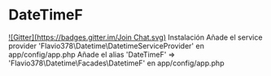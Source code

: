 DateTimeF
=========
[![Gitter](https://badges.gitter.im/Join Chat.svg)](https://gitter.im/Flavio378/DateTimeF?utm_source=badge&utm_medium=badge&utm_campaign=pr-badge&utm_content=badge)
Instalación 
Añade el service provider 'Flavio378\Datetime\DatetimeServiceProvider' en app/config/app.php
Añade el alias  'DateTimeF'   => 'Flavio378\Datetime\Facades\DatetimeF' en app/config/app.php
